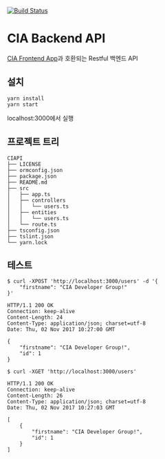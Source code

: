 [![Build Status](https://travis-ci.org/CartoonIsArt/CIAPI.svg?branch=master)](https://travis-ci.org/CartoonIsArt/CIAPI)

# CIA Backend API

[CIA Frontend App](https://github.com/CartoonIsArt/eevee)과 호환되는 Restful 백엔드 API  

## 설치
```
yarn install
yarn start
```
localhost:3000에서 실행

## 프로젝트 트리
```
CIAPI
├── LICENSE
├── ormconfig.json
├── package.json
├── README.md
├── src
│   ├── app.ts
│   ├── controllers
│   │   └── users.ts
│   ├── entities
│   │   └── users.ts
│   └── route.ts
├── tsconfig.json
├── tslint.json
└── yarn.lock
```

## 테스트

```
$ curl -XPOST 'http://localhost:3000/users' -d '{
    "firstname": "CIA Developer Group!"
}'

HTTP/1.1 200 OK
Connection: keep-alive
Content-Length: 24
Content-Type: application/json; charset=utf-8
Date: Thu, 02 Nov 2017 10:27:00 GMT

{
    "firstname": "CIA Developer Group!",
    "id": 1
}
```

```
$ curl -XGET 'http://localhost:3000/users' 

HTTP/1.1 200 OK
Connection: keep-alive
Content-Length: 26
Content-Type: application/json; charset=utf-8
Date: Thu, 02 Nov 2017 10:27:03 GMT

[
    {
        "firstname": "CIA Developer Group!",
        "id": 1
    }
]
```
